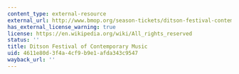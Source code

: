 ```yaml
---
content_type: external-resource
external_url: http://www.bmop.org/season-tickets/ditson-festival-contemporary-music
has_external_license_warning: true
license: https://en.wikipedia.org/wiki/All_rights_reserved
status: ''
title: Ditson Festival of Contemporary Music
uid: 4611e80d-3f4a-4cf9-b9e1-afda343c9547
wayback_url: ''
---
```

